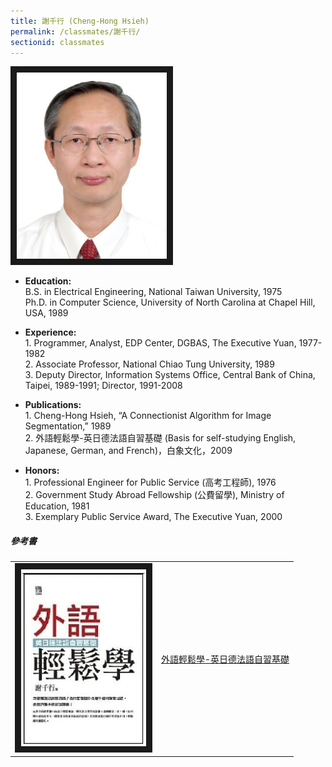 ```yaml
---
title: 謝千行 (Cheng-Hong Hsieh)
permalink: /classmates/謝千行/
sectionid: classmates
---
```

<img src="/img/Hsieh.jpg"
alt="Photo of Dr. Cheng-Hong Hsieh" width="240" border="10" />

- **Education:**  
   B.S. in Electrical Engineering, National Taiwan University, 1975  
   Ph.D. in Computer Science, University of  North Carolina at Chapel Hill, USA, 1989  

- **Experience:**  
1\. Programmer, Analyst, EDP Center, DGBAS, The Executive Yuan, 1977-1982  
2\. Associate Professor, National Chiao Tung University, 1989  
3\. Deputy Director, Information Systems Office, Central Bank of China,   Taipei, 1989-1991; Director, 1991-2008  

- **Publications:**  
1\. Cheng-Hong Hsieh, “A Connectionist Algorithm for Image Segmentation,” 1989  
2\. 外語輕鬆學-英日德法語自習基礎 (Basis for self-studying English, Japanese, German, and French)，白象文化，2009  

- **Honors:**  
1\. Professional Engineer for Public Service (高考工程師), 1976  
2\. Government Study Abroad Fellowship (公費留學), Ministry of Education, 1981  
3\. Exemplary Public Service Award, The Executive Yuan, 2000  

##### 參考書

<table style="width: 600px">
  <tr>
   <td>
   <img src="/img/外語輕鬆學-英日德法語自習基礎.jpg"
        alt="Photo of 外語輕鬆學-英日德法語自習基礎"
        width="200" border="10" />
   </td>
   <td class="photo-text">
     <a href="https://www.books.com.tw/products/0010446109">外語輕鬆學-英日德法語自習基礎</a>
   </td>
  </tr>
</table>
